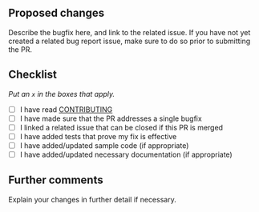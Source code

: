 ## Proposed changes

Describe the bugfix here, and link to the related issue. If you have not yet created a related bug report issue, make sure to do so prior to submitting the PR.

## Checklist

_Put an `x` in the boxes that apply._

- [ ] I have read [CONTRIBUTING](../CONTRIBUTING.md)
- [ ] I have made sure that the PR addresses a single bugfix
- [ ] I linked a related issue that can be closed if this PR is merged
- [ ] I have added tests that prove my fix is effective
- [ ] I have added/updated sample code (if appropriate)
- [ ] I have added/updated necessary documentation (if appropriate)

## Further comments

Explain your changes in further detail if necessary.
